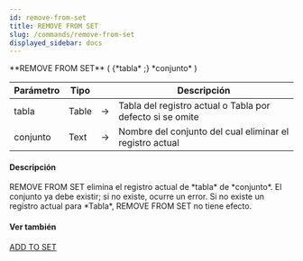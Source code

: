 ```yaml
---
id: remove-from-set
title: REMOVE FROM SET
slug: /commands/remove-from-set
displayed_sidebar: docs
---
```


<!--REF #_command_.REMOVE FROM SET.Syntax-->**REMOVE FROM SET** ( {*tabla* ;} *conjunto* )<!-- END REF-->
<!--REF #_command_.REMOVE FROM SET.Params-->
| Parámetro | Tipo |  | Descripción |
| --- | --- | --- | --- |
| tabla | Table | &rarr; | Tabla del registro actual o Tabla por defecto si se omite |
| conjunto | Text | &rarr; | Nombre del conjunto del cual eliminar el registro actual |

<!-- END REF-->

#### Descripción 

<!--REF #_command_.REMOVE FROM SET.Summary-->REMOVE FROM SET elimina el registro actual de *tabla* de *conjunto*.<!-- END REF--> El conjunto ya debe existir; si no existe, ocurre un error. Si no existe un registro actual para *Tabla*, REMOVE FROM SET no tiene efecto.

#### Ver también 

[ADD TO SET](add-to-set.md)  